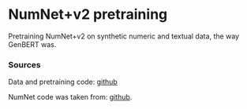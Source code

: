 # NumNet+v2 pretraining

Pretraining NumNet+v2 on synthetic numeric and textual data, the way GenBERT was.

### Sources

Data and pretraining code: [github](https://github.com/huwarr/injecting_numeracy/tree/master/pre_training)

NumNet code was taken from: [github](https://github.com/llamazing/numnet_plus).
